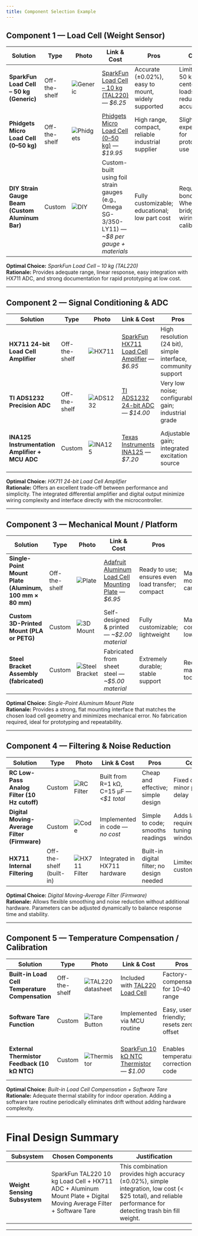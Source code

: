 ```yaml
---
title: Component Selection Example
---
```


## Component 1 — Load Cell (Weight Sensor)

| **Solution** | **Type** | **Photo** | **Link & Cost** | **Pros** | **Cons** |
|---------------|----------|------------|------------------|-----------|-----------|
| **SparkFun Load Cell – 50 kg (Generic)** | Off-the-shelf | ![Generic]((https://www.sparkfun.com/media/catalog/product/cache/a793f13fd3d678cea13d28206895ba0c/1/0/10245-01a.jpg)) | [SparkFun Load Cell – 10 kg (TAL220)](https://www.sparkfun.com/products/14727](https://www.sparkfun.com/load-sensor-50kg-generic.html)) — *$6.25* | Accurate (±0.02%), easy to mount, widely supported | Limited to 50 kg, off-center loads reduce accuracy |
| **Phidgets Micro Load Cell (0–50 kg)** | Off-the-shelf | ![Phidgets](https://www.phidgets.com/media/catalog/product/cache/4/image/800x800/040ec09b1e35df139433887a97daa66f/3/1/3133_0_PhidgetMicroLoadCell50kg.jpg) | [Phidgets Micro Load Cell (0–50 kg)](https://www.phidgets.com/?tier=3&catid=9&pcid=7&prodid=641) — *$19.95* | High range, compact, reliable industrial supplier | Slightly expensive for prototype use |
| **DIY Strain Gauge Beam (Custom Aluminum Bar)** | Custom | ![DIY](https://upload.wikimedia.org/wikipedia/commons/3/3f/Strain_gauge_bridge_measurement_principle.svg) | Custom-built using foil strain gauges (e.g., Omega SG-3/350-LY11) — *~$8 per gauge + materials* | Fully customizable; educational; low part cost | Requires bonding, Wheatstone bridge wiring, and calibration |

**Optimal Choice:** *SparkFun Load Cell – 10 kg (TAL220)*  
**Rationale:** Provides adequate range, linear response, easy integration with HX711 ADC, and strong documentation for rapid prototyping at low cost.

---

## Component 2 — Signal Conditioning & ADC

| **Solution** | **Type** | **Photo** | **Link & Cost** | **Pros** | **Cons** |
|---------------|----------|------------|------------------|-----------|-----------|
| **HX711 24-bit Load Cell Amplifier** | Off-the-shelf | ![HX711](https://cdn.sparkfun.com//assets/parts/1/0/7/7/3/13879-HX711_Load_Cell_Amplifier_-_01.jpg) | [SparkFun HX711 Load Cell Amplifier](https://www.sparkfun.com/products/13879) — *$6.95* | High resolution (24 bit), simple interface, community support | Limited sample rate (~10 Hz), basic filtering only |
| **TI ADS1232 Precision ADC** | Off-the-shelf | ![ADS1232](https://www.ti.com/graphics/folders/partimages/ADS1232.jpg) | [TI ADS1232 24-bit ADC](https://www.ti.com/product/ADS1232) — *$14.00* | Very low noise; configurable gain; industrial grade | More complex interface; requires breakout board |
| **INA125 Instrumentation Amplifier + MCU ADC** | Custom | ![INA125](https://www.ti.com/graphics/folders/partimages/INA125.jpg) | [Texas Instruments INA125](https://www.ti.com/product/INA125) — *$7.20* | Adjustable gain; integrated excitation source | Needs extra ADC and calibration; more wiring |

**Optimal Choice:** *HX711 24-bit Load Cell Amplifier*  
**Rationale:** Offers an excellent trade-off between performance and simplicity. The integrated differential amplifier and digital output minimize wiring complexity and interface directly with the microcontroller.

---

## Component 3 — Mechanical Mount / Platform

| **Solution** | **Type** | **Photo** | **Link & Cost** | **Pros** | **Cons** |
|---------------|----------|------------|------------------|-----------|-----------|
| **Single-Point Mount Plate (Aluminum, 100 mm × 80 mm)** | Off-the-shelf | ![Plate](https://m.media-amazon.com/images/I/61zIiq1sOAL._AC_SL1500_.jpg) | [Adafruit Aluminum Load Cell Mounting Plate](https://www.adafruit.com/product/1516) — *$6.95* | Ready to use; ensures even load transfer; compact | May need modification for can geometry |
| **Custom 3D-Printed Mount (PLA or PETG)** | Custom | ![3D Mount](https://upload.wikimedia.org/wikipedia/commons/a/a0/3D_Printer_Example_Part.jpg) | Self-designed & printed — *~$2.00 material* | Fully customizable; lightweight | May deform under continuous load; lower stiffness |
| **Steel Bracket Assembly (fabricated)** | Custom | ![Steel Bracket](https://upload.wikimedia.org/wikipedia/commons/f/fc/Steel_bracket.jpg) | Fabricated from sheet steel — *~$5.00 material* | Extremely durable; stable support | Requires machining/welding tools |

**Optimal Choice:** *Single-Point Aluminum Mount Plate*  
**Rationale:** Provides a strong, flat mounting interface that matches the chosen load cell geometry and minimizes mechanical error. No fabrication required, ideal for prototyping and repeatability.

---

## Component 4 — Filtering & Noise Reduction

| **Solution** | **Type** | **Photo** | **Link & Cost** | **Pros** | **Cons** |
|---------------|----------|------------|------------------|-----------|-----------|
| **RC Low-Pass Analog Filter (10 Hz cutoff)** | Custom | ![RC Filter](https://upload.wikimedia.org/wikipedia/commons/5/5f/Lowpass_Filter_RC.svg) | Built from R=1 kΩ, C=15 µF — *<$1 total* | Cheap and effective; simple design | Fixed cutoff; minor phase delay |
| **Digital Moving-Average Filter (Firmware)** | Custom | ![Code](https://upload.wikimedia.org/wikipedia/commons/2/26/Moving_average_filter_concept.svg) | Implemented in code — *no cost* | Simple to code; smooths readings | Adds lag; requires tuning window size |
| **HX711 Internal Filtering** | Off-the-shelf (built-in) | ![HX711 Filter](https://cdn.sparkfun.com//assets/parts/1/0/7/7/3/13879-HX711_Load_Cell_Amplifier_-_01.jpg) | Integrated in HX711 hardware | Built-in digital filter; no design needed | Limited customization |

**Optimal Choice:** *Digital Moving-Average Filter (Firmware)*  
**Rationale:** Allows flexible smoothing and noise reduction without additional hardware. Parameters can be adjusted dynamically to balance response time and stability.

---

## Component 5 — Temperature Compensation / Calibration

| **Solution** | **Type** | **Photo** | **Link & Cost** | **Pros** | **Cons** |
|---------------|----------|------------|------------------|-----------|-----------|
| **Built-in Load Cell Temperature Compensation** | Off-the-shelf | ![TAL220 datasheet](https://cdn.sparkfun.com/assets/learn_tutorials/5/1/2/TAL220.jpg) | Included with [TAL220 Load Cell](https://www.sparkfun.com/products/14727) | Factory-compensated for 10–40 °C range | Slight offset drift outside range |
| **Software Tare Function** | Custom | ![Tare Button](https://upload.wikimedia.org/wikipedia/commons/1/19/Tare_button.jpg) | Implemented via MCU routine | Easy, user-friendly; resets zero offset | Must be triggered manually or periodically |
| **External Thermistor Feedback (10 kΩ NTC)** | Custom | ![Thermistor](https://cdn.sparkfun.com//assets/parts/1/1/2/3/4/11234-01.jpg) | [SparkFun 10 kΩ NTC Thermistor](https://www.sparkfun.com/products/11234) — *$1.00* | Enables temperature correction in code | Requires calibration curve and data logging |

**Optimal Choice:** *Built-in Load Cell Compensation + Software Tare*  
**Rationale:** Adequate thermal stability for indoor operation. Adding a software tare routine periodically eliminates drift without adding hardware complexity.

---

# **Final Design Summary**

| **Subsystem** | **Chosen Components** | **Justification** |
|----------------|----------------------|-------------------|
| **Weight Sensing Subsystem** | SparkFun TAL220 10 kg Load Cell + HX711 ADC + Aluminum Mount Plate + Digital Moving Average Filter + Software Tare | This combination provides high accuracy (±0.02%), simple integration, low cost (< $25 total), and reliable performance for detecting trash bin fill weight. |

---
